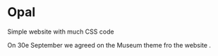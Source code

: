 # Opal
Simple website with much CSS code

On 30e September we agreed on the Museum theme fro the website .
